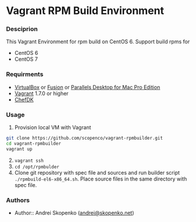 # Vagrant RPM Build Environment

### Desciprion

This Vagrant Environment for rpm build on CentOS 6.
Support build rpms for
* CentOS 6
* CentOS 7

### Requirments

* [VirtualBox](https://www.virtualbox.org/wiki/Downloads) or [Fusion](https://www.vmware.com/go/downloadfusion) or [Parallels Desktop for Mac Pro Edition](http://www.parallels.com/products/desktop/download/)
* [Vagrant](https://www.vagrantup.com/downloads.html) 1.7.0 or higher
* [ChefDK](https://downloads.chef.io/chefdk/1.3.43)

### Usage
1. Provision local VM with Vagrant
```bash
git clone https://github.com/scopenco/vagrant-rpmbuilder.git
cd vagrant-rpmbuilder
vagrant up
```
2. ```vagrant ssh```
3. ```cd /opt/rpmbulder```
4. Clone git repository with spec file and sources and run builder script ```./rpmbuild-el6-x86_64.sh```. Place source files in the same directory with spec file.

### Authors

* Author:: Andrei Skopenko (andrei@skopenko.net)
